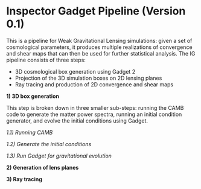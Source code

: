 Inspector Gadget Pipeline (Version 0.1)
===============

This is a pipeline for Weak Gravitational Lensing simulations: given a set of cosmological parameters, it produces multiple realizations of convergence and shear maps that can then be used for further statistical analysis. The IG pipeline consists of three steps:
 - 3D cosmological box generation using Gadget 2
 - Projection of the 3D simulation boxes on 2D lensing planes
 - Ray tracing and production of 2D convergence and shear maps

**1) 3D box generation**

This step is broken down in three smaller sub-steps: running the CAMB code to generate the matter power spectra, running an initial condition generator, and evolve the initial conditions using Gadget. 

_1.1) Running CAMB_

_1.2) Generate the initial conditions_

_1.3) Run Gadget for gravitational evolution_

**2) Generation of lens planes**

**3) Ray tracing**

